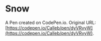 # Snow

A Pen created on CodePen.io. Original URL: [https://codepen.io/Calleb/pen/dyVRvyW](https://codepen.io/Calleb/pen/dyVRvyW).

